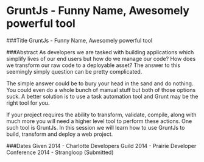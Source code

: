 GruntJs - Funny Name, Awesomely powerful tool
==============
###Title
GruntJs - Funny Name, Awesomely powerful tool

###Abstract
As developers we are tasked with building applications which simplify lives of our end users but how do we manage our code?  How does we transform our raw code to a deployable asset?  The answer to this seemingly simply question can be pretty complicated.  

The simple answer could be to bury your head in the sand and do nothing.  You could even do a whole bunch of manual stuff but both of those options suck.  A better solution is to use a task automation tool and Grunt may be the right tool for you.

If your project requires the ability to transform, validate, compile, along with much more you will need a higher level tool to perform these actions.  One such tool is GruntJs.  In this session we will learn how to use GruntJs to build, transform and deploy a web project.

###Dates Given
2014 - Charlotte Developers Guild
2014 - Prairie Developer Conference
2014 - Strangloop (Submitted)

